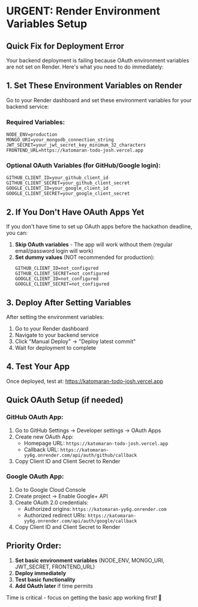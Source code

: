# URGENT: Render Environment Variables Setup

## Quick Fix for Deployment Error

Your backend deployment is failing because OAuth environment variables are not set on Render. Here's what you need to do immediately:

## 1. Set These Environment Variables on Render

Go to your Render dashboard and set these environment variables for your backend service:

### Required Variables:
```
NODE_ENV=production
MONGO_URI=your_mongodb_connection_string
JWT_SECRET=your_jwt_secret_key_minimum_32_characters
FRONTEND_URL=https://katomaran-todo-josh.vercel.app
```

### Optional OAuth Variables (for GitHub/Google login):
```
GITHUB_CLIENT_ID=your_github_client_id
GITHUB_CLIENT_SECRET=your_github_client_secret
GOOGLE_CLIENT_ID=your_google_client_id
GOOGLE_CLIENT_SECRET=your_google_client_secret
```

## 2. If You Don't Have OAuth Apps Yet

If you don't have time to set up OAuth apps before the hackathon deadline, you can:

1. **Skip OAuth variables** - The app will work without them (regular email/password login will work)
2. **Set dummy values** (NOT recommended for production):
   ```
   GITHUB_CLIENT_ID=not_configured
   GITHUB_CLIENT_SECRET=not_configured
   GOOGLE_CLIENT_ID=not_configured
   GOOGLE_CLIENT_SECRET=not_configured
   ```

## 3. Deploy After Setting Variables

After setting the environment variables:
1. Go to your Render dashboard
2. Navigate to your backend service
3. Click "Manual Deploy" → "Deploy latest commit"
4. Wait for deployment to complete

## 4. Test Your App

Once deployed, test at: https://katomaran-todo-josh.vercel.app

## Quick OAuth Setup (if needed)

### GitHub OAuth App:
1. Go to GitHub Settings → Developer settings → OAuth Apps
2. Create new OAuth App:
   - Homepage URL: `https://katomaran-todo-josh.vercel.app`
   - Callback URL: `https://katomaran-yy6g.onrender.com/api/auth/github/callback`
3. Copy Client ID and Client Secret to Render

### Google OAuth App:
1. Go to Google Cloud Console
2. Create project → Enable Google+ API
3. Create OAuth 2.0 credentials:
   - Authorized origins: `https://katomaran-yy6g.onrender.com`
   - Authorized redirect URIs: `https://katomaran-yy6g.onrender.com/api/auth/google/callback`
4. Copy Client ID and Client Secret to Render

## Priority Order:
1. **Set basic environment variables** (NODE_ENV, MONGO_URI, JWT_SECRET, FRONTEND_URL)
2. **Deploy immediately** 
3. **Test basic functionality**
4. **Add OAuth later** if time permits

Time is critical - focus on getting the basic app working first! 🚀
